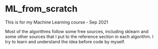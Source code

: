 # ML_from_scratch

This is for my Machine Learning course - Sep 2021

Most of the algorithms follow some free sources, including sklearn and some other sources that I put to the reference section in each algorithm. I try to learn and understand the idea before code by myself.
